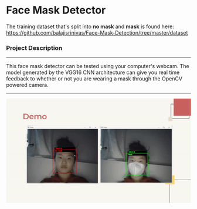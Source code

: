 # Face Mask Detector 

The training dataset that's split into **no mask** and **mask** is found here: https://github.com/balajisrinivas/Face-Mask-Detection/tree/master/dataset


### Project Description

---

This face mask detector can be tested using your computer's webcam. The model generated by the VGG16 CNN architecture can give you real time feedback to whether or not you are wearing a mask through the OpenCV powered camera.

---

<p align="center">
  <img src="demo.gif" alt="animated" />
</p>

